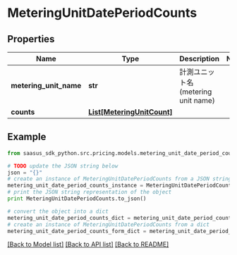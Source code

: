 # MeteringUnitDatePeriodCounts


## Properties
Name | Type | Description | Notes
------------ | ------------- | ------------- | -------------
**metering_unit_name** | **str** | 計測ユニット名(metering unit name) | 
**counts** | [**List[MeteringUnitCount]**](MeteringUnitCount.md) |  | 

## Example

```python
from saasus_sdk_python.src.pricing.models.metering_unit_date_period_counts import MeteringUnitDatePeriodCounts

# TODO update the JSON string below
json = "{}"
# create an instance of MeteringUnitDatePeriodCounts from a JSON string
metering_unit_date_period_counts_instance = MeteringUnitDatePeriodCounts.from_json(json)
# print the JSON string representation of the object
print MeteringUnitDatePeriodCounts.to_json()

# convert the object into a dict
metering_unit_date_period_counts_dict = metering_unit_date_period_counts_instance.to_dict()
# create an instance of MeteringUnitDatePeriodCounts from a dict
metering_unit_date_period_counts_form_dict = metering_unit_date_period_counts.from_dict(metering_unit_date_period_counts_dict)
```
[[Back to Model list]](../README.md#documentation-for-models) [[Back to API list]](../README.md#documentation-for-api-endpoints) [[Back to README]](../README.md)


